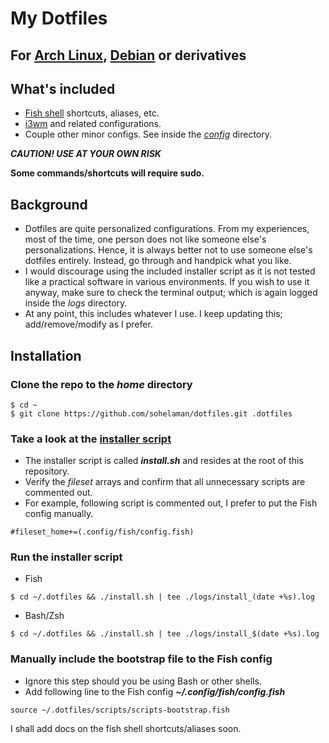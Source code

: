 
# My Dotfiles

## For [Arch Linux](https://www.archlinux.org/), [Debian](https://www.debian.org/) or derivatives
## What's included
- [Fish shell](http://fishshell.com/) shortcuts, aliases, etc.
- [i3wm](https://i3wm.org/) and related configurations.
- Couple other minor configs. See inside the [*config*](https://github.com/sohelaman/dotfiles/tree/master/configs) directory.

***CAUTION! USE AT YOUR OWN RISK***

**Some commands/shortcuts will require sudo.**

## Background
- Dotfiles are quite personalized configurations. From my experiences, most of the time, one person does not like someone else's personalizations. Hence, it is always better not to use someone else's dotfiles entirely. Instead, go through and handpick what you like.
- I would discourage using the included installer script as it is not tested like a practical software in various environments. If you wish to use it anyway, make sure to check the terminal output; which is again logged inside the *logs* directory.
- At any point, this includes whatever I use. I keep updating this; add/remove/modify as I prefer.

## Installation

### Clone the repo to the *home* directory
```shell
$ cd ~
$ git clone https://github.com/sohelaman/dotfiles.git .dotfiles
```

### Take a look at the [installer script](install.sh)
- The installer script is called ***install.sh*** and resides at the root of this repository.
- Verify the *fileset* arrays and confirm that all unnecessary scripts are commented out.
- For example, following script is commented out, I prefer to put the Fish config manually.
```shell
#fileset_home+=(.config/fish/config.fish)
```

### Run the installer script
- Fish
```shell
$ cd ~/.dotfiles && ./install.sh | tee ./logs/install_(date +%s).log
```
- Bash/Zsh
```shell
$ cd ~/.dotfiles && ./install.sh | tee ./logs/install_$(date +%s).log
```

### Manually include the bootstrap file to the Fish config
- Ignore this step should you be using Bash or other shells.
- Add following line to the Fish config ***~/.config/fish/config.fish***
```
source ~/.dotfiles/scripts/scripts-bootstrap.fish
```

I shall add docs on the fish shell shortcuts/aliases soon.
